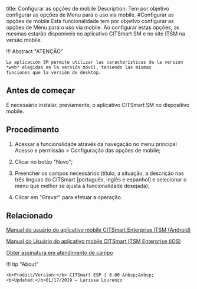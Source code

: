 title: Configurar as opções de mobile
Description: Tem por objetivo configurar as opções de Menu para o uso via mobile. 
#Configurar as opções de mobile
Esta funcionalidade tem por objetivo configurar as opções de Menu para o uso via mobile. Ao configurar estas opções, as mesmas estarão disponíveis no aplicativo CITSmart SM e no site ITSM na versão mobile.

!!! Abstract "ATENÇÃO"

    La aplicación SM permite utilizar las características de la versión *web* elegidas en la versión móvil, teniendo las mismas             funciones que la versión de desktop.  

Antes de começar
----------------

É necessário instalar, previamente, o aplicativo CITSmart SM no
dispositivo mobile.

Procedimento
------------

1.  Acessar a funcionalidade através da navegação no menu principal Acesso e
    permissão \> Configuração das opções de mobile;

2.  Clicar no botão "Novo";

3.  Preencher os campos necessários (título, a situação, a descrição nas três
    línguas do CITSmart [português, inglês e espanhol] e selecionar o menu que
    melhor se ajusta à funcionalidade desejada);

4.  Clicar em "Gravar" para efetuar a operação.


Relacionado
-----------

[Manual do usuário do aplicativo mobile CITSmart Enterprise ITSM (Android)](/pt-br/citsmart-esp-8/additional-features/mobile-and-field-service/apps/citsmart-app-android.html)

[Manual do Usuário do aplicativo mobile CITSmart ITSM Enterprise (iOS)](/pt-br/citsmart-esp-8/additional-features/mobile-and-field-service/apps/citsmart-app-ios.html)

[Obter assinatura em atendimento de campo](/pt-br/citsmart-esp-8/additional-features/mobile-and-field-service/use/get-signature-in-attendance.html)

!!! tip "About"

    <b>Product/Version:</b> CITSmart ESP | 8.00 &nbsp;&nbsp;
    <b>Updated:</b>01/17/2019 – Larissa Lourenço
